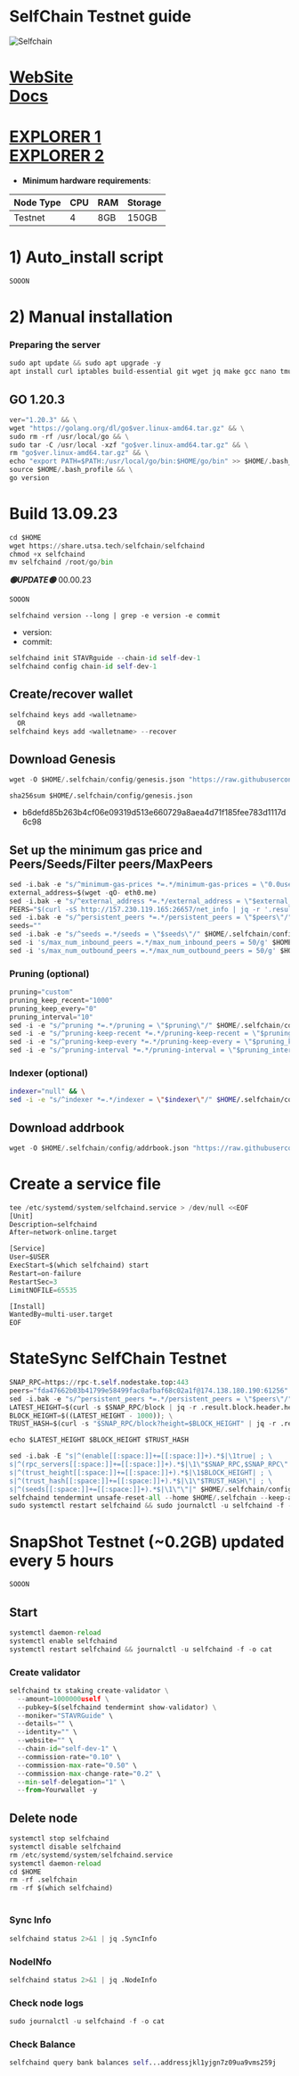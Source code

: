 # SelfChain Testnet guide

![Selfchain](https://github.com/obajay/nodes-Guides/assets/44331529/078afe4a-e5e8-4754-a617-4c25bec394d2)

[WebSite](https://selfchain.xyz/)\
[Docs](https://docs.selfchain.xyz/nodes-and-validators/node-setup-guide)
=
[EXPLORER 1](https://explorer.stavr.tech/selfchain-testnet) \
[EXPLORER 2](https://explorer-devnet.selfchain.xyz/self/validators)
=

- **Minimum hardware requirements**:

| Node Type |CPU | RAM  | Storage  | 
|-----------|----|------|----------|
| Testnet   |   4|  8GB | 150GB    |


# 1) Auto_install script
```python
SOOON
```

# 2) Manual installation

### Preparing the server
```python
sudo apt update && sudo apt upgrade -y
apt install curl iptables build-essential git wget jq make gcc nano tmux htop nvme-cli pkg-config libssl-dev libleveldb-dev tar clang bsdmainutils ncdu unzip libleveldb-dev -y

```

## GO 1.20.3
```python
ver="1.20.3" && \
wget "https://golang.org/dl/go$ver.linux-amd64.tar.gz" && \
sudo rm -rf /usr/local/go && \
sudo tar -C /usr/local -xzf "go$ver.linux-amd64.tar.gz" && \
rm "go$ver.linux-amd64.tar.gz" && \
echo "export PATH=$PATH:/usr/local/go/bin:$HOME/go/bin" >> $HOME/.bash_profile && \
source $HOME/.bash_profile && \
go version
```

# Build 13.09.23
```python
cd $HOME
wget https://share.utsa.tech/selfchain/selfchaind
chmod +x selfchaind
mv selfchaind /root/go/bin

```
*******🟢UPDATE🟢******* 00.00.23
```python
SOOON
```

`selfchaind version --long | grep -e version -e commit`
- version:
- commit:

```python
selfchaind init STAVRguide --chain-id self-dev-1
selfchaind config chain-id self-dev-1
```    

## Create/recover wallet
```python
selfchaind keys add <walletname>
  OR
selfchaind keys add <walletname> --recover
```

## Download Genesis
```python
wget -O $HOME/.selfchain/config/genesis.json "https://raw.githubusercontent.com/hotcrosscom/selfchain-genesis/main/networks/devnet/genesis.json"
```
`sha256sum $HOME/.selfchain/config/genesis.json`
+ b6defd85b263b4cf06e09319d513e660729a8aea4d71f185fee783d1117d6c98

## Set up the minimum gas price and Peers/Seeds/Filter peers/MaxPeers
```python
sed -i.bak -e "s/^minimum-gas-prices *=.*/minimum-gas-prices = \"0.0uself\"/;" ~/.selfchain/config/app.toml
external_address=$(wget -qO- eth0.me) 
sed -i.bak -e "s/^external_address *=.*/external_address = \"$external_address:26656\"/" $HOME/.selfchain/config/config.toml
PEERS="$(curl -sS http://157.230.119.165:26657/net_info | jq -r '.result.peers[] | "\(.node_info.id)@\(.remote_ip):\(.node_info.listen_addr)"' | awk -F ':' '{print $1":"$(NF)}' | sed -z 's|\n|,|g;s|.$||')"
sed -i.bak -e "s/^persistent_peers *=.*/persistent_peers = \"$peers\"/" $HOME/.selfchain/config/config.toml
seeds=""
sed -i.bak -e "s/^seeds =.*/seeds = \"$seeds\"/" $HOME/.selfchain/config/config.toml
sed -i 's/max_num_inbound_peers =.*/max_num_inbound_peers = 50/g' $HOME/.selfchain/config/config.toml
sed -i 's/max_num_outbound_peers =.*/max_num_outbound_peers = 50/g' $HOME/.selfchain/config/config.toml

```
### Pruning (optional)
```python
pruning="custom"
pruning_keep_recent="1000"
pruning_keep_every="0"
pruning_interval="10"
sed -i -e "s/^pruning *=.*/pruning = \"$pruning\"/" $HOME/.selfchain/config/app.toml
sed -i -e "s/^pruning-keep-recent *=.*/pruning-keep-recent = \"$pruning_keep_recent\"/" $HOME/.selfchain/config/app.toml
sed -i -e "s/^pruning-keep-every *=.*/pruning-keep-every = \"$pruning_keep_every\"/" $HOME/.selfchain/config/app.toml
sed -i -e "s/^pruning-interval *=.*/pruning-interval = \"$pruning_interval\"/" $HOME/.selfchain/config/app.toml
```
### Indexer (optional) 
```bash
indexer="null" && \
sed -i -e "s/^indexer *=.*/indexer = \"$indexer\"/" $HOME/.selfchain/config/config.toml
```

## Download addrbook
```python
wget -O $HOME/.selfchain/config/addrbook.json "https://raw.githubusercontent.com/obajay/nodes-Guides/main/Projects/SelfChain/addrbook.json"
```

# Create a service file
```python
tee /etc/systemd/system/selfchaind.service > /dev/null <<EOF
[Unit]
Description=selfchaind
After=network-online.target

[Service]
User=$USER
ExecStart=$(which selfchaind) start
Restart=on-failure
RestartSec=3
LimitNOFILE=65535

[Install]
WantedBy=multi-user.target
EOF
```
# StateSync SelfChain Testnet
```python
SNAP_RPC=https://rpc-t.self.nodestake.top:443
peers="fda47662b03b41799e58499fac0afbaf68c02a1f@174.138.180.190:61256"
sed -i.bak -e "s/^persistent_peers *=.*/persistent_peers = \"$peers\"/" $HOME/.selfchain/config/config.toml
LATEST_HEIGHT=$(curl -s $SNAP_RPC/block | jq -r .result.block.header.height); \
BLOCK_HEIGHT=$((LATEST_HEIGHT - 1000)); \
TRUST_HASH=$(curl -s "$SNAP_RPC/block?height=$BLOCK_HEIGHT" | jq -r .result.block_id.hash)

echo $LATEST_HEIGHT $BLOCK_HEIGHT $TRUST_HASH

sed -i.bak -E "s|^(enable[[:space:]]+=[[:space:]]+).*$|\1true| ; \
s|^(rpc_servers[[:space:]]+=[[:space:]]+).*$|\1\"$SNAP_RPC,$SNAP_RPC\"| ; \
s|^(trust_height[[:space:]]+=[[:space:]]+).*$|\1$BLOCK_HEIGHT| ; \
s|^(trust_hash[[:space:]]+=[[:space:]]+).*$|\1\"$TRUST_HASH\"| ; \
s|^(seeds[[:space:]]+=[[:space:]]+).*$|\1\"\"|" $HOME/.selfchain/config/config.toml
selfchaind tendermint unsafe-reset-all --home $HOME/.selfchain --keep-addr-book
sudo systemctl restart selfchaind && sudo journalctl -u selfchaind -f -o cat
```
# SnapShot Testnet (~0.2GB) updated every 5 hours  
```python
SOOON
```

## Start
```python
systemctl daemon-reload
systemctl enable selfchaind
systemctl restart selfchaind && journalctl -u selfchaind -f -o cat
```

### Create validator
```python
selfchaind tx staking create-validator \
  --amount=1000000uself \
  --pubkey=$(selfchaind tendermint show-validator) \
  --moniker="STAVRGuide" \
  --details="" \
  --identity="" \
  --website="" \
  --chain-id="self-dev-1" \
  --commission-rate="0.10" \
  --commission-max-rate="0.50" \
  --commission-max-change-rate="0.2" \
  --min-self-delegation="1" \
  --from=Yourwallet -y
```

## Delete node
```python
systemctl stop selfchaind
systemctl disable selfchaind
rm /etc/systemd/system/selfchaind.service
systemctl daemon-reload
cd $HOME
rm -rf .selfchain
rm -rf $(which selfchaind)
```
#
### Sync Info
```python
selfchaind status 2>&1 | jq .SyncInfo
```
### NodeINfo
```python
selfchaind status 2>&1 | jq .NodeInfo
```
### Check node logs
```python
sudo journalctl -u selfchaind -f -o cat
```
### Check Balance
```python
selfchaind query bank balances self...addressjkl1yjgn7z09ua9vms259j
```
